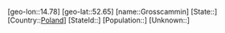 ﻿---
location: [52.65,14.78]
type: City
tags:
- geo/City


SpocWebEntityId: 30593
isDeleted: false
confidential: public

---
[geo-lon::14.78]
[geo-lat::52.65]
[name::Grosscammin]
[State::]
[Country::[Poland](geo/Continent/Europe/Poland.md)]
[StateId::]
[Population::]
[Unknown::]

